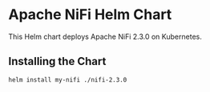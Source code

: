 # Apache NiFi Helm Chart

This Helm chart deploys Apache NiFi 2.3.0 on Kubernetes.

## Installing the Chart

```bash
helm install my-nifi ./nifi-2.3.0
